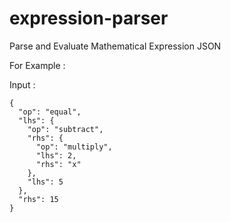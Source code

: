 # expression-parser
Parse and Evaluate Mathematical Expression JSON 

For Example :

Input : 

```
{
  "op": "equal",
  "lhs": {
    "op": "subtract",
    "rhs": {
      "op": "multiply",
      "lhs": 2,
      "rhs": "x"
    },
    "lhs": 5
  },
  "rhs": 15
}
```
